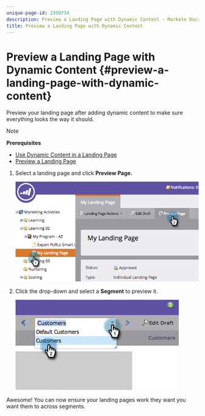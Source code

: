 ```yaml
---
unique-page-id: 2359734
description: Preview a Landing Page with Dynamic Content - Marketo Docs - Product Documentation
title: Preview a Landing Page with Dynamic Content
---
```


# Preview a Landing Page with Dynamic Content {#preview-a-landing-page-with-dynamic-content}

Preview your landing page after adding dynamic content to make sure everything looks the way it should.

>[!NOTE]
>
>**Prerequisites**
>
>* [Use Dynamic Content in a Landing Page](../../../../product-docs/demand-generation/landing-pages/personalizing-landing-pages/use-dynamic-content-in-a-landing-page.md)
>* [Preview a Landing Page](preview-a-landing-page.md)
>

1. Select a landing page and click **Preview Page.**

   ![](assets/image2014-9-17-16-3a9-3a55.png)

1. Click the drop-down and select a **Segment**&nbsp;to preview it.

   ![](assets/image2014-9-25-15-3a34-3a40.png)

Awesome! You can now ensure your landing pages work they want you want them to across segments.&nbsp; 